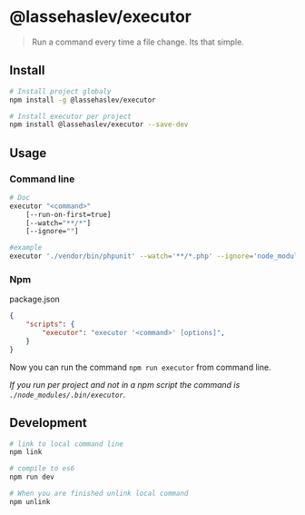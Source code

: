 # @lassehaslev/executor
> Run a command every time a file change. Its that simple.

## Install
```bash
# Install project globaly
npm install -g @lassehaslev/executor

# Install executor per project
npm install @lassehaslev/executor --save-dev
```

## Usage
### Command line
```bash
# Doc
executor "<command>"
    [--run-on-first=true]
    [--watch="**/*"]
    [--ignore=""]

#example
executor './vendor/bin/phpunit' --watch='**/*.php' --ignore='node_modules/' --ignore='vendor/'
```

### Npm
package.json
```json
{
    "scripts": {
        "executor": "executor '<command>' [options]",
    }
}
```
Now you can run the command ```npm run executor``` from command line.

*If you run per project and not in a npm script the command is ```./node_modules/.bin/executor```.*


## Development
```bash
# link to local command line
npm link

# compile to es6
npm run dev

# When you are finished unlink local command
npm unlink
```
